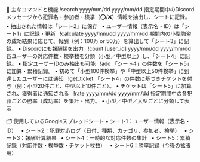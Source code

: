 🔧 主なコマンドと機能
!search yyyy/mm/dd yyyy/mm/dd
指定期間中のDiscordメッセージから犯罪名・参加者・検挙（⭕/❌）情報を抽出し、シートに記録。
	•	抽出された情報は「シート2」に保存
 
	•	ユーザー情報（表示名・ID）は「シート1」に記録・更新  
!calculate yyyy/mm/dd yyyy/mm/dd
期間内の小型強盗の成功結果に応じて、報酬（例：100万 or 50万）を算出して「シート3」に記録。
	•	Discordにも報酬額を出力  
!count [user_id] yyyy/mm/dd yyyy/mm/dd
各ユーザーの対応件数・検挙数を分類（小型／中型以上）し、「シート4」に記録。
	•	指定ユーザーIDのみ抽出も可能  
!add
「シート4」の件数を「シート5」に加算・累積記録。
	•	初めて「小型100件検挙」や「中型以上50件検挙」に到達したユーザーには通知  
!get_ticket
「シート4」の件数に基づきチケットを付与（例：小型20件ごと、中型以上10件ごと）。
	•	チケットは「シート5」に加算され、獲得者に通知される  
!rate yyyy/mm/dd yyyy/mm/dd
指定期間中の各犯罪ごとの勝率（成功率）を集計・出力。
	•	小型／中型／大型ごとに分類して表示  



🗂 使用しているGoogleスプレッドシート
	•	シート1：ユーザー情報（表示名・ID）  
	•	シート2：犯罪対応ログ（日付、種類、カテゴリ、参加者、検挙）  
	•	シート3：報酬計算結果  
	•	シート4：一時的な対応件数の集計  
	•	シート5：累積記録（対応件数・検挙数・チケット枚数）  
	•	シート6：勝率記録（今後の拡張用）  

